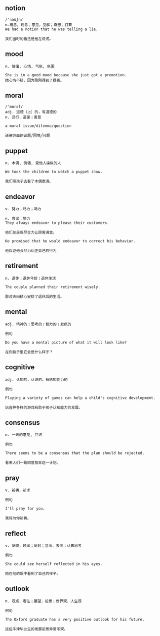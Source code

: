 ## notion
```
/'nəʊʃn/
n.概念，观念；意见，见解；奇想；打算
We had a notion that he was telling a lie.

我们当时的看法是他在说谎。
```

## mood
```
n. 情绪, 心情, 气氛, 氛围

She is in a good mood because she just got a promotion.
她心情不错，因为刚刚得到了提拔。
```

## moral
```
/'mɒrəl/
adj. 道德（上）的，有道德的
n. 品行，道德；寓意

a moral issue/dilemma/question

道德方面的议题╱困境╱问题
```
## puppet
```
n. 木偶, 傀儡, 受他人操纵的人

We took the children to watch a puppet show.

我们带孩子去看了木偶表演。
```
## endeavor
```
v. 努力；尽力；竭力

n. 尝试；努力
They always endeavor to please their customers.

他们总是竭尽全力让顾客满意。

He promised that he would endeavor to correct his behavior.

他保证他会尽力纠正自己的行为
```
## retirement
```
n. 退休；退休年龄；退休生活

The couple planned their retirement wisely.

那对夫妇精心安排了退休后的生活。
```

## mental
```
adj. 精神的；思考的；智力的；发疯的

例句

Do you have a mental picture of what it will look like?

在你脑子里它会是什么样子？
```
## cognitive
```
adj. 认知的，认识的，有感知能力的

例句

Playing a variety of games can help a child's cognitive development.

玩各种各样的游戏有助于孩子认知能力的发展。
```
## consensus
```
n. 一致的意见, 共识

例句

There seems to be a consensus that the plan should be rejected.

看来人们一致同意放弃这一计划。
```
## pray
```
v. 祈祷，祈求

例句

I'll pray for you.

我将为你祈祷。
```
## reflect
```
v. 反映，映出；反射；显示，表明；认真思考

例句

She could see herself reflected in his eyes.

她在他的眼中看到了自己的样子。
```
## outlook
```
n. 观点，看法；展望，前景；世界观，人生观

例句

The Oxford graduate has a very positive outlook for his future.

这位牛津毕业生的发展前景非常乐观。
```